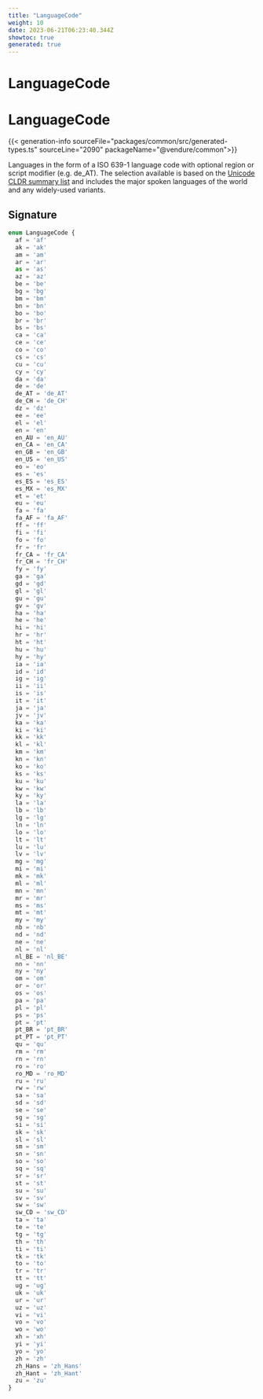 ```yaml
---
title: "LanguageCode"
weight: 10
date: 2023-06-21T06:23:40.344Z
showtoc: true
generated: true
---
```

<!-- This file was generated from the Vendure source. Do not modify. Instead, re-run the "docs:build" script -->

# LanguageCode
<div class="symbol">


# LanguageCode

{{< generation-info sourceFile="packages/common/src/generated-types.ts" sourceLine="2090" packageName="@vendure/common">}}

Languages in the form of a ISO 639-1 language code with optional
region or script modifier (e.g. de_AT). The selection available is based
on the [Unicode CLDR summary list](https://unicode-org.github.io/cldr-staging/charts/37/summary/root.html)
and includes the major spoken languages of the world and any widely-used variants.

## Signature

```TypeScript
enum LanguageCode {
  af = 'af'
  ak = 'ak'
  am = 'am'
  ar = 'ar'
  as = 'as'
  az = 'az'
  be = 'be'
  bg = 'bg'
  bm = 'bm'
  bn = 'bn'
  bo = 'bo'
  br = 'br'
  bs = 'bs'
  ca = 'ca'
  ce = 'ce'
  co = 'co'
  cs = 'cs'
  cu = 'cu'
  cy = 'cy'
  da = 'da'
  de = 'de'
  de_AT = 'de_AT'
  de_CH = 'de_CH'
  dz = 'dz'
  ee = 'ee'
  el = 'el'
  en = 'en'
  en_AU = 'en_AU'
  en_CA = 'en_CA'
  en_GB = 'en_GB'
  en_US = 'en_US'
  eo = 'eo'
  es = 'es'
  es_ES = 'es_ES'
  es_MX = 'es_MX'
  et = 'et'
  eu = 'eu'
  fa = 'fa'
  fa_AF = 'fa_AF'
  ff = 'ff'
  fi = 'fi'
  fo = 'fo'
  fr = 'fr'
  fr_CA = 'fr_CA'
  fr_CH = 'fr_CH'
  fy = 'fy'
  ga = 'ga'
  gd = 'gd'
  gl = 'gl'
  gu = 'gu'
  gv = 'gv'
  ha = 'ha'
  he = 'he'
  hi = 'hi'
  hr = 'hr'
  ht = 'ht'
  hu = 'hu'
  hy = 'hy'
  ia = 'ia'
  id = 'id'
  ig = 'ig'
  ii = 'ii'
  is = 'is'
  it = 'it'
  ja = 'ja'
  jv = 'jv'
  ka = 'ka'
  ki = 'ki'
  kk = 'kk'
  kl = 'kl'
  km = 'km'
  kn = 'kn'
  ko = 'ko'
  ks = 'ks'
  ku = 'ku'
  kw = 'kw'
  ky = 'ky'
  la = 'la'
  lb = 'lb'
  lg = 'lg'
  ln = 'ln'
  lo = 'lo'
  lt = 'lt'
  lu = 'lu'
  lv = 'lv'
  mg = 'mg'
  mi = 'mi'
  mk = 'mk'
  ml = 'ml'
  mn = 'mn'
  mr = 'mr'
  ms = 'ms'
  mt = 'mt'
  my = 'my'
  nb = 'nb'
  nd = 'nd'
  ne = 'ne'
  nl = 'nl'
  nl_BE = 'nl_BE'
  nn = 'nn'
  ny = 'ny'
  om = 'om'
  or = 'or'
  os = 'os'
  pa = 'pa'
  pl = 'pl'
  ps = 'ps'
  pt = 'pt'
  pt_BR = 'pt_BR'
  pt_PT = 'pt_PT'
  qu = 'qu'
  rm = 'rm'
  rn = 'rn'
  ro = 'ro'
  ro_MD = 'ro_MD'
  ru = 'ru'
  rw = 'rw'
  sa = 'sa'
  sd = 'sd'
  se = 'se'
  sg = 'sg'
  si = 'si'
  sk = 'sk'
  sl = 'sl'
  sm = 'sm'
  sn = 'sn'
  so = 'so'
  sq = 'sq'
  sr = 'sr'
  st = 'st'
  su = 'su'
  sv = 'sv'
  sw = 'sw'
  sw_CD = 'sw_CD'
  ta = 'ta'
  te = 'te'
  tg = 'tg'
  th = 'th'
  ti = 'ti'
  tk = 'tk'
  to = 'to'
  tr = 'tr'
  tt = 'tt'
  ug = 'ug'
  uk = 'uk'
  ur = 'ur'
  uz = 'uz'
  vi = 'vi'
  vo = 'vo'
  wo = 'wo'
  xh = 'xh'
  yi = 'yi'
  yo = 'yo'
  zh = 'zh'
  zh_Hans = 'zh_Hans'
  zh_Hant = 'zh_Hant'
  zu = 'zu'
}
```
</div>
